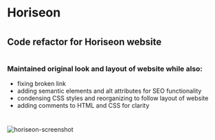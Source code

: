 # Horiseon
#
## Code refactor for Horiseon website
#
### Maintained original look and layout of website while also:
* fixing broken link
* adding semantic elements and alt attributes for SEO functionality
* condensing CSS styles and reorganizing to follow layout of website
* adding comments to HTML and CSS for clarity
#
![horiseon-screenshot](https://user-images.githubusercontent.com/92494438/140658478-cab431f6-5fde-4faf-9779-61bf9853b483.png)

